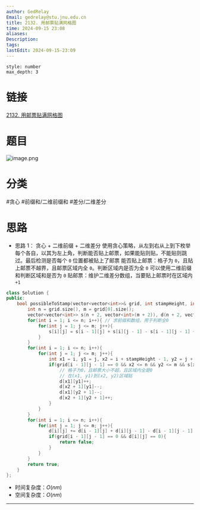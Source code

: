```yaml
---
author: GedRelay
Email: gedrelay@stu.jnu.edu.cn
title: 2132. 用邮票贴满网格图
time: 2024-09-15 23:08
aliases: 
Description: 
tags: 
lastEdit: 2024-09-15-23:09
---
```


```toc
style: number
max_depth: 3
```

# 链接
[2132. 用邮票贴满网格图](https://leetcode.cn/problems/stamping-the-grid/) 

# 题目
![image.png](https://ged-pic-bed.oss-cn-guangzhou.aliyuncs.com/img/202409152308082.png)


# 分类
#贪心 #前缀和/二维前缀和 #差分/二维差分 

# 思路
- 思路 1：
贪心 + 二维前缀 + 二维差分
使用贪心策略，从左到右从上到下枚举每个各自，以其为左上角，判断能否贴上邮票，如果能贴则贴，不能贴则跳过。最后检测是否每个 `0` 位置都被贴上了邮票 
能否贴上邮票：格子为 `0`，且贴上邮票不越界，且邮票区域内全 `0`。判断区域内是否为全 `0` 可以使用二维前缀和判断区域和是否为 `0` 
贴邮票：维护二维差分数组，当要贴上邮票时在区域内 `+1` 


```cpp
class Solution {
public:
    bool possibleToStamp(vector<vector<int>>& grid, int stampHeight, int stampWidth) {
        int n = grid.size(), m = grid[0].size();
        vector<vector<int>> s(n + 2, vector<int>(m + 2)), d(n + 2, vector<int>(m + 2));
        for(int i = 1; i <= n; i++){ // 求前缀和数组，用于判断全0
            for(int j = 1; j <= m; j++){
                s[i][j] = s[i - 1][j] + s[i][j - 1] - s[i - 1][j - 1] + grid[i - 1][j - 1];
            }
        }
        for(int i = 1; i <= n; i++){
            for(int j = 1; j <= m; j++){
                int x1 = i, y1 = j, x2 = i + stampHeight - 1, y2 = j + stampWidth - 1;
                if(grid[i - 1][j - 1] == 0 && x2 <= n && y2 <= m && s[x2][y2] - s[x2][y1 - 1] - s[x1 - 1][y2] + s[x1 - 1][y1 - 1] == 0){ 
                    // 格子为0，且邮票大小不超，且区域内全是0
                    // 在(x1, y1)到(x2, y2)区域贴
                    d[x1][y1]++;
                    d[x2 + 1][y1]--;
                    d[x1][y2 + 1]--;
                    d[x2 + 1][y2 + 1]++;
                }
            }
        }
        for(int i = 1; i <= n; i++){
            for(int j = 1; j <= m; j++){
                d[i][j] += d[i - 1][j] + d[i][j - 1] - d[i - 1][j - 1]; // 还原差分数组
                if(grid[i - 1][j - 1] == 0 && d[i][j] == 0){
                    return false;
                }
            }
        }
        return true;
    }
};
```


- 时间复杂度：${O\left( nm \right)  }$ 
- 空间复杂度：${O\left( nm \right)  }$ 


---

